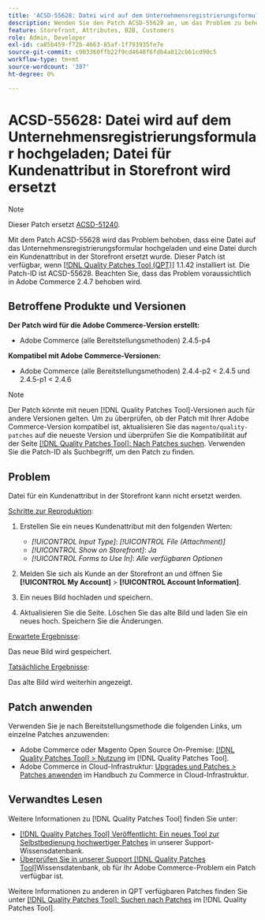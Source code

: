 ```yaml
---
title: 'ACSD-55628: Datei wird auf dem Unternehmensregistrierungsformular hochgeladen; Datei für Kundenattribut in Storefront wird ersetzt'
description: Wenden Sie den Patch ACSD-55628 an, um das Problem zu beheben, dass Adobe Commerce eine -Datei in das Unternehmensregistrierungsformular hochlädt und eine -Datei durch ein Kundenattribut in der Storefront ersetzt.
feature: Storefront, Attributes, B2B, Customers
role: Admin, Developer
exl-id: ca85b459-f72b-4663-85af-1f793935fe7e
source-git-commit: c903360ffb22f9cd4648f6fdb4a812cb61cd90c5
workflow-type: tm+mt
source-wordcount: '387'
ht-degree: 0%

---
```


# ACSD-55628: Datei wird auf dem Unternehmensregistrierungsformular hochgeladen; Datei für Kundenattribut in Storefront wird ersetzt

>[!NOTE]
>
>Dieser Patch ersetzt [ACSD-51240](/help/support-tools/patches-available-in-qpt-tool/v1-1-33/acsd-51240-uploaded-file-missing-while-registering-via-company-registration-form.md).

Mit dem Patch ACSD-55628 wird das Problem behoben, dass eine Datei auf das Unternehmensregistrierungsformular hochgeladen und eine Datei durch ein Kundenattribut in der Storefront ersetzt wurde. Dieser Patch ist verfügbar, wenn [[!DNL Quality Patches Tool (QPT)]](/help/announcements/adobe-commerce-announcements/magento-quality-patches-released-new-tool-to-self-serve-quality-patches.md) 1.1.42 installiert ist. Die Patch-ID ist ACSD-55628. Beachten Sie, dass das Problem voraussichtlich in Adobe Commerce 2.4.7 behoben wird.

## Betroffene Produkte und Versionen

**Der Patch wird für die Adobe Commerce-Version erstellt:**

* Adobe Commerce (alle Bereitstellungsmethoden) 2.4.5-p4

**Kompatibel mit Adobe Commerce-Versionen:**

* Adobe Commerce (alle Bereitstellungsmethoden) 2.4.4-p2 &lt; 2.4.5 und 2.4.5-p1 &lt; 2.4.6

>[!NOTE]
>
>Der Patch könnte mit neuen [!DNL Quality Patches Tool]-Versionen auch für andere Versionen gelten. Um zu überprüfen, ob der Patch mit Ihrer Adobe Commerce-Version kompatibel ist, aktualisieren Sie das `magento/quality-patches` auf die neueste Version und überprüfen Sie die Kompatibilität auf der Seite [[!DNL Quality Patches Tool]: Nach Patches suchen](https://experienceleague.adobe.com/tools/commerce-quality-patches/index.html). Verwenden Sie die Patch-ID als Suchbegriff, um den Patch zu finden.

## Problem

Datei für ein Kundenattribut in der Storefront kann nicht ersetzt werden.

<u>Schritte zur Reproduktion</u>:

1. Erstellen Sie ein neues Kundenattribut mit den folgenden Werten:

   * *[!UICONTROL Input Type]*: *[!UICONTROL File (Attachment)]*
   * *[!UICONTROL Show on Storefront]*: *Ja*
   * *[!UICONTROL Forms to Use In]*: *Alle verfügbaren Optionen*

1. Melden Sie sich als Kunde an der Storefront an und öffnen Sie **[!UICONTROL My Account]** > **[!UICONTROL Account Information]**.
1. Ein neues Bild hochladen und speichern.
1. Aktualisieren Sie die Seite. Löschen Sie das alte Bild und laden Sie ein neues hoch. Speichern Sie die Änderungen.

<u>Erwartete Ergebnisse</u>:

Das neue Bild wird gespeichert.

<u>Tatsächliche Ergebnisse</u>:

Das alte Bild wird weiterhin angezeigt.

## Patch anwenden

Verwenden Sie je nach Bereitstellungsmethode die folgenden Links, um einzelne Patches anzuwenden:

* Adobe Commerce oder Magento Open Source On-Premise: [[!DNL Quality Patches Tool] > Nutzung](https://experienceleague.adobe.com/docs/commerce-operations/tools/quality-patches-tool/usage.html) im [!DNL Quality Patches Tool].
* Adobe Commerce in Cloud-Infrastruktur: [Upgrades und Patches > Patches anwenden](https://experienceleague.adobe.com/docs/commerce-cloud-service/user-guide/develop/upgrade/apply-patches.html) im Handbuch zu Commerce in Cloud-Infrastruktur.

## Verwandtes Lesen

Weitere Informationen zu [!DNL Quality Patches Tool] finden Sie unter:

* [[!DNL Quality Patches Tool] Veröffentlicht: Ein neues Tool zur Selbstbedienung hochwertiger Patches](/help/announcements/adobe-commerce-announcements/magento-quality-patches-released-new-tool-to-self-serve-quality-patches.md) in unserer Support-Wissensdatenbank.
* [Überprüfen Sie in unserer Support [!DNL Quality Patches Tool]](/help/support-tools/patches-available-in-qpt-tool/check-patch-for-magento-issue-with-magento-quality-patches.md)Wissensdatenbank, ob für Ihr Adobe Commerce-Problem ein Patch verfügbar ist.

Weitere Informationen zu anderen in QPT verfügbaren Patches finden Sie unter [[!DNL Quality Patches Tool]: Suchen nach Patches](https://experienceleague.adobe.com/tools/commerce-quality-patches/index.html) im [!DNL Quality Patches Tool].
